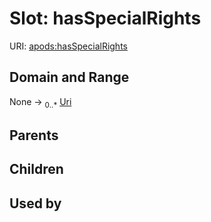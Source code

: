 
# Slot: hasSpecialRights



URI: [apods:hasSpecialRights](https://activitypods.org/ns/core#hasSpecialRights)


## Domain and Range

None &#8594;  <sub>0..\*</sub> [Uri](types/Uri.md)

## Parents


## Children


## Used by

